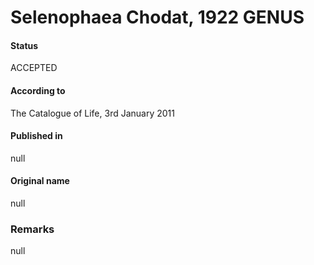 Selenophaea Chodat, 1922 GENUS
=======

#### Status
ACCEPTED

#### According to
The Catalogue of Life, 3rd January 2011

#### Published in
null

#### Original name
null

### Remarks
null